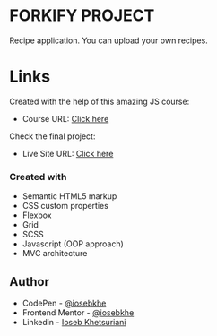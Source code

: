 # FORKIFY PROJECT

Recipe application. You can upload your own recipes.

# Links

Created with the help of this amazing JS course:

- Course URL: [Click here](https://www.udemy.com/course/the-complete-javascript-course/)

Check the final project:

- Live Site URL: [Click here](https://forkify-iosebkhe.netlify.app/)

### Created with

- Semantic HTML5 markup
- CSS custom properties
- Flexbox
- Grid
- SCSS
- Javascript (OOP approach)
- MVC architecture

## Author

- CodePen - [@iosebkhe](https://codepen.io/iosebkhe)
- Frontend Mentor - [@iosebkhe](https://www.frontendmentor.io/profile/iosebkhe)
- Linkedin - [Ioseb Khetsuriani](https://www.linkedin.com/in/ioseb-khetsuriani-1831801b5/)

